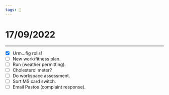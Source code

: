 ```yaml
---
tags: 📆
---
```


# 17/09/2022
---

- [x] Urm...fig rolls!
- [ ] New work/fitness plan.
- [ ] Run (weather permitting).
- [ ] Cholesterol meter?
- [ ] Do workspace assessment.
- [ ] Sort MS card switch.
- [ ] Email Pastos (complaint response).
